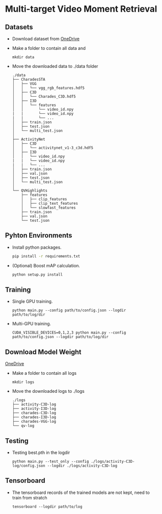 # Multi-target Video Moment Retrieval

## Datasets
- Download dataset from [OneDrive](https://nycu1-my.sharepoint.com/:f:/g/personal/vin30731_ee10_m365_nycu_edu_tw/Eh77TzJT5MJHm-Wkhmg-A8EBszux3d6v39y4hu1EsjuNAA?e=UpV9mx)
- Make a folder to contain all data and 
    ```
    mkdir data
    ```
  
- Move the downloaded data to ./data folder
    ```
    ./data
    ├── CharadesSTA
    │   ├── VGG
    │   │   └── vgg_rgb_features.hdf5
    │   ├── C3D
    │   │   └── Charades_C3D.hdf5
    │   ├── I3D
    │   │   └── features
    │   │       └── video_id.npy
    |   |       └── video_id.npy
    |   |       └── ...
    │   ├── train.json
    │   ├── test.json
    │   └── multi_test.json
    │
    ├── ActivityNet
    │   ├── C3D
    │   │   └── activitynet_v1-3_c3d.hdf5
    │   ├── I3D
    │   │   └── video_id.npy
    |   |   └── video_id.npy
    |   |   └── ...
    │   ├── train.json
    │   ├── val.json
    │   ├── test.json
    │   └── multi_test.json
    │
    └── QVHighlights
        ├── features
        │   ├── clip_features
        │   ├── clip_text_features
        │   └── slowfast_features
        ├── train.json
        ├── val.json
        └── test.json
    ```

## Pyhton Environments
- Install python packages.
    ```bash
    pip install -r requirements.txt
    ```
- (Optional) Boost mAP calculation.
    ```bash
    python setup.py install
    ```

## Training
- Single GPU training.
    ```
    python main.py --config path/to/config.json --logdir path/to/log/dir
    ```

- Multi-GPU training.
    ```
    CUDA_VISIBLE_DEVICES=0,1,2,3 python main.py --config path/to/config.json --logdir path/to/log/dir
    ```

## Download Model Weight
[OneDrive](https://nycu1-my.sharepoint.com/:f:/g/personal/vin30731_ee10_m365_nycu_edu_tw/EpZ0TOQDHdVBkE-PSbmt_IIBF9hDj3nXDvxBDSHg4jdOPw?e=KczAkv)
- Make a folder to contain all logs
    ```
    mkdir logs
    ```
- Move the downloaded logs to ./logs
  ```
  ./logs
  ├── activity-C3D-log
  ├── activity-I3D-log
  ├── charades-C3D-log
  ├── charades-I3D-log
  ├── charades-VGG-log
  └── qv-log
  ```

## Testing
- Testing best.pth in the logdir
    ```
    python main.py --test_only --config ./logs/activity-C3D-log/config.json --logdir ./logs/activity-C3D-log
    ```

## Tensorboard
- The tensorboard records of the trained models are not kept, need to train from stratch 
    ```
    tensorboard --logdir path/to/log
    ```
